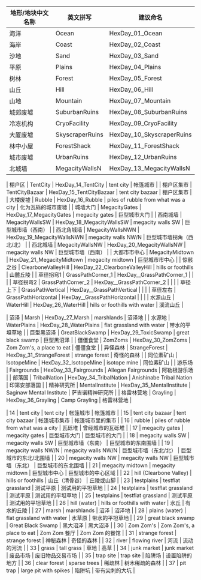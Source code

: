 | 地形/地块中文名称 | 英文拼写 | 建议命名 |
| --------- | ------------------- | -------------------------------------- |
| 海洋 | Ocean | HexDay_01_Ocean | deep water | 深海 |
| 海岸 | Coast | HexDay_02_Coast | shallow water | 浅水 |
| 沙地 | Sand | HexDay_03_Sand | flat area of dirt | 平坦土地 |
| 平原 | Plains | HexDay_04_Plains | lat grassland | 平坦草地 |
| 树林 | Forest | HexDay_05_Forest | forested area | 有森林覆盖的区域 |
| 山丘 | Hill | HexDay_06_Hill | hills or foothills | 山麓丘陵 |
| 山地 | Mountain | HexDay_07_Mountain | high mountains | 高山 |
| 城郊废墟 | SuburbanRuins | HexDay_08_SuburbanRuins | abandoned houses and trailers | 废弃的房屋和拖车 |
| 冷冻机构 | CryoFacility | HexDay_09_CryoFacility | cryogenics lab where player wakes up | 你苏醒时所在的低温实验室 |
| 大厦废墟 | SkyscraperRuins | HexDay_10_SkyscraperRuins | abandoned high-rise buildings | 废弃的高层建筑 |
| 林中小屋 | ForestShack | HexDay_11_ForestShack | secluded shack in the woods | 森中隐屋 |
| 城市废墟 | UrbanRuins | HexDay_12_UrbanRuins | abandoned buildings | 废弃的建筑物 |
| 北城墙 | MegacityWallsN | HexDay_13_MegacityWallsN | megacity walls N | 巨型城市墙（北） |
<!-- 第二行 -->
| 棚户区 | TentCity | HexDay_14_TentCity | tent city | 帐篷城市 |
| 棚户区集市 | TentCityBazaar | HexDay_15_TentCityBazaar | tent city bazaar | 棚户区集市 |
| 大楼废墟 | Rubble | HexDay_16_Rubble | piles of rubble from what was a city | 化为瓦砾的城市废墟 |
| 城墙大门 | MegacityGates | HexDay_17_MegacityGates | megacity gates | 巨型城市大门 |
| 西南城墙 | MegacityWallsSW | HexDay_18_MegacityWallsSW | megacity walls SW | 巨型城市墙（西南） |
| 西北角城墙 | MegacityWallsNWN | HexDay_19_MegacityWallsNWN | megacity walls NW/N | 巨型城市墙拐角（西北/北） |
| 西北城墙 | MegacityWallsNW | HexDay_20_MegacityWallsNW | megacity walls NW | 巨型城市墙（西南） |
| 大都市市中心 | MegacityMidtown | HexDay_21_MegacityMidtown | megacity midtown | 巨型城市市中心 |
| 惊骸之谷 | ClearboneValleyHill  | HexDay_22_ClearboneValleyHill | hills or foothills | 山麓丘陵 |
| 草径拐弯1 | GrassPathCorner_1 | HexDay__GrassPathCorner_1 | | |
| 草径拐弯2 | GrassPathCorner_2 | HexDay__GrassPathCorner_2 | | |
| 草径上下 | GrassPathVertical | HexDay__GrassPathVertical | | |
| 草径左右 | GrassPathHorizontal | HexDay__GrassPathHorizontal | | |
| 水源山丘 | WaterHill  | HexDay_26_WaterHill | hills or foothills with water | 溪流山丘 |
<!-- 第三行 -->
| 沼泽 | Marsh | HexDay_27_Marsh | marshlands | 沼泽地 |
| 水源地 | WaterPlains | HexDay_28_WaterPlains | flat grassland with water | 带水的平坦草地 |
| 巨型黑沼泽 | GreatBlackSwamp | HexDay_29_ToxicSwamp | great black swamp | 巨型黑沼泽 |
| 僵僵食堂 | ZomZoms | HexDay_30_ZomZoms | Zom Zom's, a place to eat | 僵僵食堂 |
| 异怪森林 | StrangeForest | HexDay_31_StrangeForest | strange forest | 奇怪的森林 |
| 同位素矿山 | IsotopeMine  | HexDay_32_IsotopeMine | isotope mine | 同位素矿山 |
| 游乐场 | Fairgrounds | HexDay_33_Fairgrounds | Allegan Fairgrounds | 阿勒根游乐场 |
| 部落国 | TribalNation | HexDay_34_TribalNation | Anishinabe Tribal Nation | 印第安部落国 |
| 精神研究所 | MentalInstitute | HexDay_35_MentalInstitute | Saginaw Mental Institute | 萨吉诺精神研究所 |
| 格雷林营地 | Grayling | HexDay_36_Grayling | Camp Grayling | 格雷林营地 |

<!-- | 沼泽 | Swamp | HexDay_99_Swamp | -->
<!-- | 废弃城市 | AbandonedCity | HexDay_99_AbandonedCity | -->

| 14 | tent city | tent city | 帐篷城市 | 帐篷城市 |
| 15 | tent city bazaar | tent city bazaar | 帐篷城市集市 | 帐篷城市里的集市 |
| 16 | rubble | piles of rubble from what was a city | 瓦砾堆 | 曾经城市的瓦砾堆 |
| 17 | megacity gates | megacity gates | 巨型城市大门 | 巨型城市的大门 |
| 18 | megacity walls SW | megacity walls SW | 巨型城市墙（东南） | 巨型城市的东南围墙 |
| 19 | megacity walls NW/N | megacity walls NW/N | 巨型城市墙（东北/北） | 巨型城市的东北/北围墙 |
| 20 | megacity walls NW | megacity walls NW | 巨型城市墙（东北） | 巨型城市的东北围墙 |
| 21 | megacity midtown | megacity midtown | 巨型城市中心 | 巨型城市的中心区域 |
| 22 | hill (Clearbone Valley) | hills or foothills | 山丘（清骨谷） | 丘陵或山脚 |
| 23 | testplains | testflat grassland | 测试平原 | 测试用的平坦草地 |
| 24 | testplains | testflat grassland | 测试平原 | 测试用的平坦草地 |
| 25 | testplains | testflat grassland | 测试平原 | 测试用的平坦草地 |
| 26 | hill (water) | hills or foothills with water | 水丘 | 有水的丘陵 |
| 27 | marsh | marshlands | 沼泽 | 沼泽地 |
| 28 | plains (water) | flat grassland with water | 水草原 | 带水的平坦草地 |
| 29 | great black swamp | Great Black Swamp | 黑大沼泽 | 黑大沼泽 |
| 30 | Zom Zom's | Zom Zom's, a place to eat | Zom Zom 餐厅 | Zom Zom 的餐馆 |
| 31 | strange forest | strange forest | 神秘森林 | 奇怪的森林 |
| 32 | river | flowing river | 河流 | 流动的河流 |
| 33 | grass | tall grass | 草地 | 高草 |
| 34 | junk market | junk market | 废品市场 | 废旧物品交易市场 |
| 35 | trap site | trap site | 陷阱场 | 设置陷阱的地方 |
| 36 | clear forest | sparse trees | 稀疏林 | 树木稀疏的森林 |
| 37 | pit trap | large pit with spikes | 陷阱坑 | 带有尖刺的大坑 |
